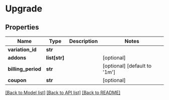 # Upgrade

## Properties
Name | Type | Description | Notes
------------ | ------------- | ------------- | -------------
**variation_id** | **str** |  | 
**addons** | **list[str]** |  | [optional] 
**billing_period** | **str** |  | [optional] [default to '1m']
**coupon** | **str** |  | [optional] 

[[Back to Model list]](../README.md#documentation-for-models) [[Back to API list]](../README.md#documentation-for-api-endpoints) [[Back to README]](../README.md)


